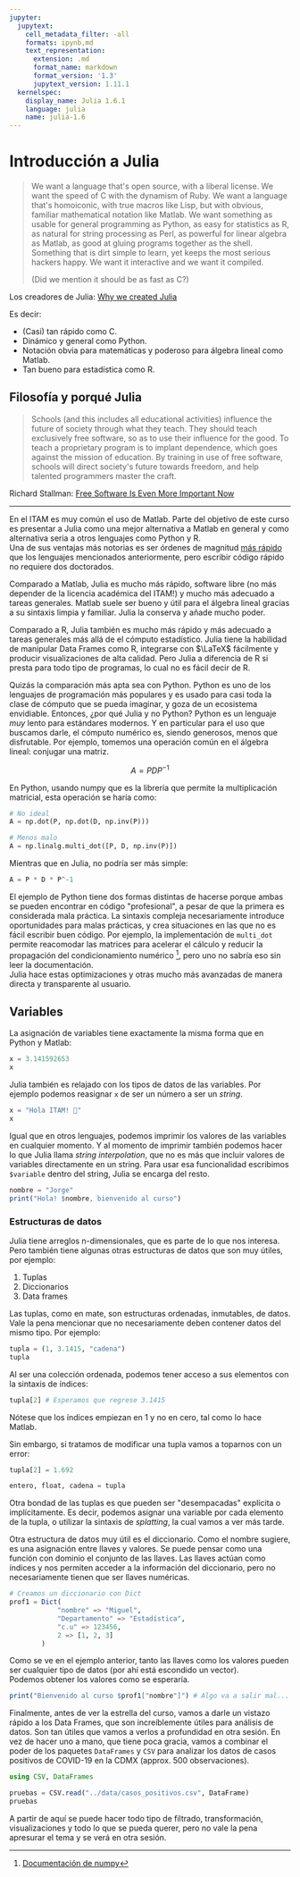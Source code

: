 ```yaml
---
jupyter:
  jupytext:
    cell_metadata_filter: -all
    formats: ipynb,md
    text_representation:
      extension: .md
      format_name: markdown
      format_version: '1.3'
      jupytext_version: 1.11.1
  kernelspec:
    display_name: Julia 1.6.1
    language: julia
    name: julia-1.6
---
```


# Introducción a Julia

> We want a language that's open source, with a liberal license. We 
> want the speed of C with the dynamism of Ruby. We want a language 
> that's homoiconic, with true macros like Lisp, but with obvious, 
> familiar mathematical notation like Matlab. We want something as 
> usable for general programming as Python, as easy for statistics as 
> R, as natural for string processing as Perl, as powerful for linear 
> algebra as Matlab, as good at gluing programs together as the shell. 
> Something that is dirt simple to learn, yet keeps the most serious 
> hackers happy. We want it interactive and we want it compiled.
>
> (Did we mention it should be as fast as C?)

Los creadores de Julia: [Why we created 
Julia](https://julialang.org/blog/2012/02/why-we-created-julia/)

Es decir:

- (Casi) tan rápido como C.
- Dinámico y general como Python.
- Notación obvia para matemáticas y poderoso para álgebra lineal como 
  Matlab.
- Tan bueno para estadística como R.

## Filosofía y porqué Julia

> Schools (and this includes all educational activities) influence the 
> future of society through what they teach. They should teach 
> exclusively free software, so as to use their influence for the 
> good. To teach a proprietary program is to implant dependence, which 
> goes against the mission of education. By training in use of free 
> software, schools will direct society's future towards freedom, and 
> help talented programmers master the craft.

Richard Stallman: [Free Software Is Even More Important 
Now](https://www.gnu.org/philosophy/free-software-even-more-important.en.html)

----

En el ITAM es muy común el uso de Matlab. Parte del objetivo de este 
curso es presentar a Julia como una mejor alternativa a Matlab en 
general y como alternativa seria a otros lenguajes como Python y R.  
Una de sus ventajas más notorias es ser órdenes de magnitud [más 
rápido](https://towardsdatascience.com/r-vs-python-vs-julia-90456a2bcbab) 
que los lenguajes mencionados anteriormente, pero escribir código 
rápido no requiere dos doctorados.

Comparado a Matlab, Julia es mucho más rápido, software libre (no más 
depender de la licencia académica del ITAM!) y mucho más adecuado a 
tareas generales. Matlab suele ser bueno y útil para el álgebra lineal 
gracias a su sintaxis limpia y familiar. Julia la conserva y añade 
mucho poder. 

Comparado a R, Julia también es mucho más rápido y más adecuado a 
tareas generales más allá de el cómputo estadístico. Julia tiene la 
habilidad de manipular Data Frames como R, integrarse con $\LaTeX$ 
fácilmente y producir visualizaciones de alta calidad. Pero Julia a 
diferencia de R si presta para todo tipo de programas, lo cual no es 
fácil decir de R.

Quizás la comparación más apta sea con Python. Python es uno de los 
lenguajes de programación más populares y es usado para casi toda la 
clase de cómputo que se pueda imaginar, y goza de un ecosistema 
envidiable. Entonces, ¿por qué Julia y no Python? Python es un 
lenguaje *muy* lento para estándares modernos. Y en particular para el 
uso que buscamos darle, el cómputo numérico es, siendo generosos, 
menos que disfrutable. Por ejemplo, tomemos una operación común en el 
álgebra lineal: conjugar una matriz.

$$
A = P D P^{-1}
$$

En Python, usando numpy que es la librería que permite la 
multiplicación matricial, esta operación se haría como:

```python
# No ideal
A = np.dot(P, np.dot(D, np.inv(P)))

# Menos malo
A = np.linalg.multi_dot([P, D, np.inv(P)])
```

Mientras que en Julia, no podría ser más simple:

```julia
A = P * D * P^-1
```

El ejemplo de Python tiene dos formas distintas de hacerse porque 
ambas se pueden encontrar en código "profesional", a pesar de que la 
primera es considerada mala práctica. La sintaxis compleja 
necesariamente introduce oportunidades para malas prácticas, y crea 
situaciones en las que no es fácil escribir buen código. Por ejemplo, 
la implementación de `multi_dot` permite reacomodar las matrices para 
acelerar el cálculo y reducir la propagación del condicionamiento 
numérico [^1], pero uno no sabría eso sin leer la documentación.  
Julia hace estas optimizaciones y otras mucho más avanzadas de manera 
directa y transparente al usuario.

[^1]: [Documentación de numpy](https://numpy.org/doc/stable/reference/generated/numpy.linalg.multi_dot.html#numpy.linalg.multi_dot)

## Variables

La asignación de variables tiene exactamente la misma forma que en 
Python y Matlab:

```julia
x = 3.141592653
x
```

Julia también es relajado con los tipos de datos de las variables. Por 
ejemplo podemos reasignar `x` de ser un número a ser un _string_.

```julia
x = "Hola ITAM! 👋"
x
```

Igual que en otros lenguajes, podemos imprimir los valores de las 
variables en cualquier momento. Y al momento de imprimir también 
podemos hacer lo que Julia llama _string interpolation_, que no es más 
que incluir valores de variables directamente en un string. Para usar 
esa funcionalidad escribimos `$variable` dentro del string, Julia se 
encarga del resto.

```julia
nombre = "Jorge"
print("Hola! $nombre, bienvenido al curso")
```

### Estructuras de datos

Julia tiene arreglos n-dimensionales, que es parte de lo que nos 
interesa. Pero también tiene algunas otras estructuras de datos que 
son muy útiles, por ejemplo:

1. Tuplas
2. Diccionarios
3. Data frames

Las tuplas, como en mate, son estructuras ordenadas, inmutables, de 
datos. Vale la pena mencionar que no necesariamente deben contener 
datos del mismo tipo. Por ejemplo:

```julia
tupla = (1, 3.1415, "cadena")
tupla
```

Al ser una colección ordenada, podemos tener acceso a sus elementos 
con la sintaxis de índices:

```julia
tupla[2] # Esperamos que regrese 3.1415
```

Nótese que los índices empiezan en 1 y no en cero, tal como lo hace 
Matlab.

Sin embargo, si tratamos de modificar una tupla vamos a toparnos con 
un error:

```julia
tupla[2] = 1.692

entero, float, cadena = tupla
```

Otra bondad de las tuplas es que pueden ser "desempacadas" explícita o 
implícitamente. Es decir, podemos asignar una variable por cada 
elemento de la tupla, o utilizar la sintaxis de _splatting_, la cual 
vamos a ver más tarde.

Otra estructura de datos muy útil es el diccionario. Como el nombre 
sugiere, es una asignación entre llaves y valores. Se puede pensar 
como una función con dominio el conjunto de las llaves. Las llaves 
actúan como índices y nos permiten acceder a la información del 
diccionario, pero no necesariamente tienen que ser llaves numéricas.

```julia
# Creamos un diccionario con Dict
prof1 = Dict(
			"nombre" => "Miguel",
			"Departamento" => "Estadística",
			"c.u" => 123456,
			2 => [1, 2, 3]
		)
```

Como se ve en el ejemplo anterior, tanto las llaves como los valores 
pueden ser cualquier tipo de datos (por ahí está escondido un vector).  
Podemos obtener los valores como se esperaría.

```julia
print("Bienvenido al curso $prof1["nombre"]") # Algo va a salir mal...  Qué es?
```

Finalmente, antes de ver la estrella del curso, vamos a darle un 
vistazo rápido a los Data Frames, que son increíblemente útiles para 
análisis de datos. Son tan útiles que vamos a verlos a profundidad en 
otra sesión. En vez de hacer uno a mano, que tiene poca gracia, vamos 
a combinar el poder de los paquetes `DataFrames` y `CSV` para analizar 
los datos de casos positivos de COVID-19 en la CDMX (approx. 500 
observaciones).

```julia
using CSV, DataFrames

pruebas = CSV.read("../data/casos_positivos.csv", DataFrame)
pruebas
```

A partir de aquí se puede hacer todo tipo de filtrado, transformación, 
visualizaciones y todo lo que se pueda querer, pero no vale la pena 
apresurar el tema y se verá en otra sesión.

